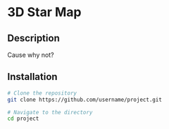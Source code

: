 # 3D Star Map

## Description

Cause why not?

## Installation



```bash
# Clone the repository
git clone https://github.com/username/project.git

# Navigate to the directory
cd project
```